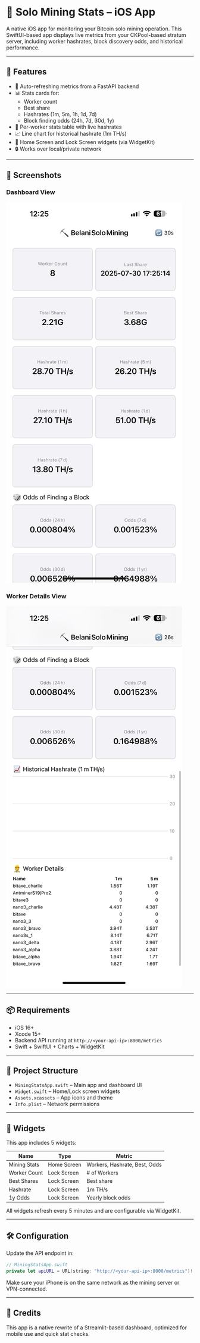 # 📱 Solo Mining Stats – iOS App

A native iOS app for monitoring your Bitcoin solo mining operation. This SwiftUI-based app displays live metrics from your CKPool-based stratum server, including worker hashrates, block discovery odds, and historical performance.

---

## 🚀 Features

- 🔄 Auto-refreshing metrics from a FastAPI backend
- 📊 Stats cards for:
  - Worker count
  - Best share
  - Hashrates (1m, 5m, 1h, 1d, 7d)
  - Block finding odds (24h, 7d, 30d, 1y)
- 👷 Per-worker stats table with live hashrates
- 📈 Line chart for historical hashrate (1m TH/s)
- 📱 Home Screen and Lock Screen widgets (via WidgetKit)
- 🔒 Works over local/private network

---

## 📸 Screenshots

### Dashboard View
![Dashboard](./IMG_6592.png)

### Worker Details View
![Worker Details](./IMG_6593.png)

---

## 📦 Requirements

- iOS 16+
- Xcode 15+
- Backend API running at `http://<your-api-ip>:8000/metrics`
- Swift + SwiftUI + Charts + WidgetKit

---

## 📁 Project Structure

- `MiningStatsApp.swift` – Main app and dashboard UI
- `Widget.swift` – Home/Lock screen widgets
- `Assets.xcassets` – App icons and theme
- `Info.plist` – Network permissions

---

## 🧩 Widgets

This app includes 5 widgets:

| Name           | Type         | Metric          |
|----------------|--------------|------------------|
| Mining Stats   | Home Screen  | Workers, Hashrate, Best, Odds |
| Worker Count   | Lock Screen  | # of Workers     |
| Best Shares    | Lock Screen  | Best share       |
| Hashrate       | Lock Screen  | 1m TH/s          |
| 1y Odds        | Lock Screen  | Yearly block odds |

All widgets refresh every 5 minutes and are configurable via WidgetKit.

---

## 🛠️ Configuration

Update the API endpoint in:

```swift
// MiningStatsApp.swift
private let apiURL = URL(string: "http://<your-api-ip>:8000/metrics")!
```

Make sure your iPhone is on the same network as the mining server or VPN-connected.

---

## 🙌 Credits

This app is a native rewrite of a Streamlit-based dashboard, optimized for mobile use and quick stat checks.
